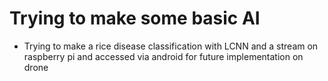 # Trying to make some basic AI 

- Trying to make a rice disease classification with LCNN and a stream on raspberry pi and accessed via android for future implementation on drone
